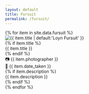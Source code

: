 ```yaml
---
layout: default
title: Fursuit
permalink: /fursuit/
---
```

<div class="fursuit-grid">
  {% for item in site.data.fursuit %}
    <div class="grid-item fade-in" tabindex="0">
      <img src="{{ site.baseurl }}{{ item.image }}" alt="{{ item.title | default:'Loyn Fursuit' }}">
      <div class="overlay">
        {% if item.title %}
        <div class="title">{{ item.title }}</div>
        {% endif %}
        <div class="photographer">📷 {{ item.photographer }}</div>
        <div class="date">📅 {{ item.date_taken }}</div>
        {% if item.description %}
        <div class="description">{{ item.description }}</div>
        {% endif %}
      </div>
    </div>
  {% endfor %}
</div>
